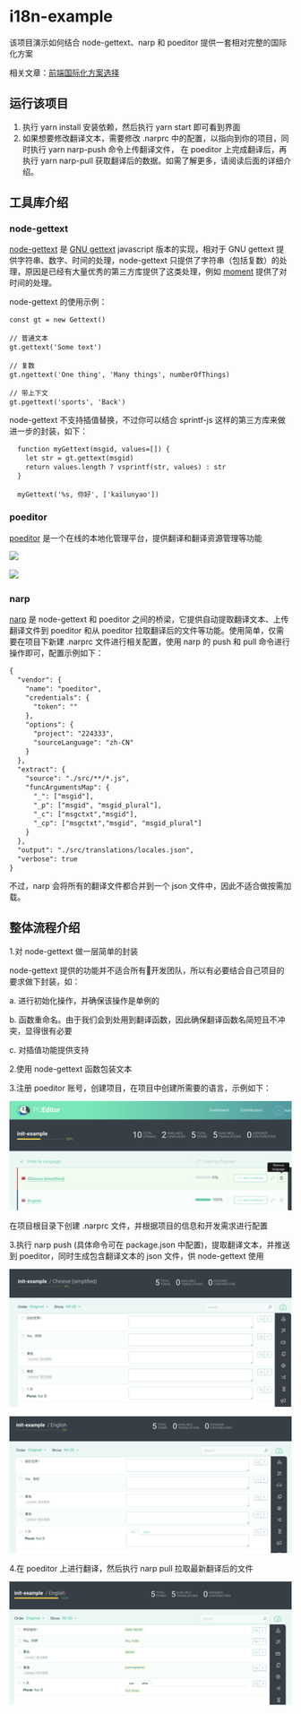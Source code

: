 # i18n-example

该项目演示如何结合 node-gettext、narp 和 poeditor 提供一套相对完整的国际化方案

相关文章：[前端国际化方案选择](https://www.jianshu.com/p/47dab3691d70)

## 运行该项目

1. 执行 yarn install 安装依赖，然后执行 yarn start 即可看到界面
2. 如果想要修改翻译文本，需要修改 .narprc 中的配置，以指向到你的项目，同时执行 yarn narp-push 命令上传翻译文件，
   在 poeditor 上完成翻译后，再执行 yarn narp-pull 获取翻译后的数据。如需了解更多，请阅读后面的详细介绍。

## 工具库介绍

### node-gettext

[node-gettext](https://github.com/alexanderwallin/node-gettex) 是 [GNU gettext](https://www.gnu.org/software/gettext/)  javascript 版本的实现，相对于 GNU gettext 提供字符串、数字、时间的处理，node-gettext 只提供了字符串（包括复数）的处理，原因是已经有大量优秀的第三方库提供了这类处理，例如 [moment](https://github.com/moment/moment) 提供了对时间的处理。

node-gettext 的使用示例：

```
const gt = new Gettext()

// 普通文本
gt.gettext('Some text')

// 复数
gt.ngettext('One thing', 'Many things', numberOfThings)

// 带上下文
gt.pgettext('sports', 'Back')
```

node-gettext 不支持插值替换，不过你可以结合 sprintf-js 这样的第三方库来做进一步的封装，如下：

```
  function myGettext(msgid, values=[]) {
    let str = gt.gettext(msgid)
    return values.length ? vsprintf(str, values) : str
  }

  myGettext('%s, 你好', ['kailunyao'])
```


### poeditor

[poeditor](https://poeditor.com/) 是一个在线的本地化管理平台，提供翻译和翻译资源管理等功能

![](https://poeditor.com/public/images/screenshots_v3/projects_view.png)

![](https://poeditor.com/public/images/screenshots_v2/language_page.png)


### narp

[narp](https://github.com/laget-se/narp) 是 node-gettext 和 poeditor 之间的桥梁，它提供自动提取翻译文本、上传翻译文件到 poeditor 和从 poeditor 拉取翻译后的文件等功能。使用简单，仅需要在项目下新建 .narprc 文件进行相关配置，使用 narp 的 push 和 pull 命令进行操作即可，配置示例如下：

```
{
  "vendor": {
    "name": "poeditor",
    "credentials": {
      "token": ""
    },
    "options": {
      "project": "224333",
      "sourceLanguage": "zh-CN"
    }
  },
  "extract": {
    "source": "./src/**/*.js",
    "funcArgumentsMap": {
      "_": ["msgid"],
      "_p": ["msgid", "msgid_plural"],
      "_c": ["msgctxt","msgid"],
      "_cp": ["msgctxt","msgid", "msgid_plural"]
    }
  },
  "output": "./src/translations/locales.json",
  "verbose": true
}
```

不过，narp 会将所有的翻译文件都合并到一个 json 文件中，因此不适合做按需加载。


## 整体流程介绍

1.对 node-gettext 做一层简单的封装

node-gettext 提供的功能并不适合所有开发团队，所以有必要结合自己项目的要求做下封装，如：

a. 进行初始化操作，并确保该操作是单例的

b. 函数重命名。由于我们会到处用到翻译函数，因此确保翻译函数名简短且不冲突，显得很有必要

c. 对插值功能提供支持

2.使用 node-gettext 函数包装文本

3.注册 poeditor 账号，创建项目，在项目中创建所需要的语言，示例如下：

![提供中英文支持](./assets/poeditor-language.png)

在项目根目录下创建 .narprc 文件，并根据项目的信息和开发需求进行配置

3.执行 narp push (具体命令可在 package.json 中配置)，提取翻译文本，并推送到 poeditor，同时生成包含翻译文本的 json 文件，供 node-gettext 使用

![执行 push 操作后](./assets/init-zh.png)

![执行 push 操作后](./assets/init-en.png)

4.在 poeditor 上进行翻译，然后执行 narp pull 拉取最新翻译后的文件

![在 poeditor 上完成翻译工作](./assets/translated-en.png)
